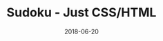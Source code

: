 ---
title: 'Sudoku - Just CSS/HTML'
description: 'Complete a sudoku puzzle without Javascript or server-side interaction.'
gametype: 'simple'
gameid: 61
date: 2018-06-20
tags: []
draft: false
type: 'games'
num19: [{'idx':1,'arr1':[1,2,3,4,5,6,7,8,9],'arr2':[1,2,3,4,5,6,7,8,9]},{'idx':2,'arr1':[1,2,3,4,5,6,7,8,9],'arr2':[1,2,3,4,5,6,7,8,9]},{'idx':3,'arr1':[1,2,3,4,5,6,7,8,9],'arr2':[1,2,3,4,5,6,7,8,9]},{'idx':4,'arr1':[1,2,3,4,5,6,7,8,9],'arr2':[1,2,3,4,5,6,7,8,9]},{'idx':5,'arr1':[1,2,3,4,5,6,7,8,9],'arr2':[1,2,3,4,5,6,7,8,9]},{'idx':6,'arr1':[1,2,3,4,5,6,7,8,9],'arr2':[1,2,3,4,5,6,7,8,9]},{'idx':7,'arr1':[1,2,3,4,5,6,7,8,9],'arr2':[1,2,3,4,5,6,7,8,9]},{'idx':8,'arr1':[1,2,3,4,5,6,7,8,9],'arr2':[1,2,3,4,5,6,7,8,9]},{'idx':9,'arr1':[1,2,3,4,5,6,7,8,9],'arr2':[1,2,3,4,5,6,7,8,9]}]
puzzle: [[0, 0, 2, 0, 8, 9, 6, 4, 0], [9, 0, 0, 5, 0, 4, 0, 0, 0], [4, 0, 0, 0, 0, 0, 0, 0, 7], [3, 2, 0, 0, 7, 0, 0, 1, 0], [6, 0, 0, 3, 0, 1, 0, 0, 9], [0, 8, 0, 0, 9, 0, 0, 3, 6], [2, 0, 0, 0, 0, 0, 0, 0, 1], [0, 0, 0, 2, 0, 7, 0, 0, 5], [0, 1, 5, 6, 4, 0, 3, 0, 0]]
layout: 'sudokucssstatic'
---